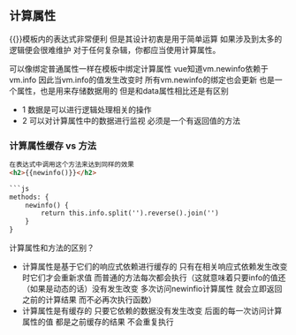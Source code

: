 ## 计算属性
{{}}模板内的表达式非常便利 但是其设计初衷是用于简单运算 如果涉及到太多的逻辑便会很难维护 对于任何复杂辑，你都应当使用计算属性。

可以像绑定普通属性一样在模板中绑定计算属性 vue知道vm.newinfo依赖于vm.info 因此当vm.info的值发生改变时 所有vm.newinfo的绑定也会更新 也是一个属性，也是用来存储数据用的 但是和data属性相比还是有区别
* 1 数据是可以进行逻辑处理相关的操作
* 2 可以对计算属性中的数据进行监视
  必须是一个有返回值的方法


### 计算属性缓存 vs 方法
```html
在表达式中调用这个方法来达到同样的效果
<h2>{{newinfo()}}</h2>

```js
methods: {
    newinfo() {
        return this.info.split('').reverse().join('')
    }
}
```
计算属性和方法的区别？
* 计算属性是基于它们的响应式依赖进行缓存的 只有在相关响应式依赖发生改变时它们才会重新求值 而普通的方法每次都会执行（这就意味着只要info的值还（如果是动态的话）没有发生改变 多次访问newinfio计算属性 就会立即返回之前的计算结果 而不必再次执行函数）
* 计算属性是有缓存的 只要它依赖的数据没有发生改变 后面的每一次访问计算属性的值 都是之前缓存的结果 不会重复执行


```
